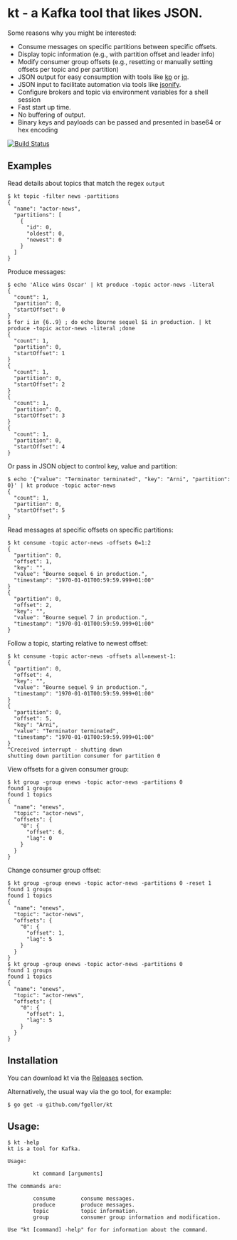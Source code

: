 # kt - a Kafka tool that likes JSON.

Some reasons why you might be interested:

* Consume messages on specific partitions between specific offsets.
* Display topic information (e.g., with partition offset and leader info)
* Modify consumer group offsets (e.g., resetting or manually setting offsets per topic and per partition)
* JSON output for easy consumption with tools like [kp](https://github.com/echojc/kp) or [jq](https://stedolan.github.io/jq/).
* JSON input to facilitate automation via tools like [jsonify](https://github.com/fgeller/jsonify).
* Configure brokers and topic via environment variables for a shell session
* Fast start up time.
* No buffering of output.
* Binary keys and payloads can be passed and presented in base64 or hex encoding

[![Build Status](https://travis-ci.org/fgeller/kt.svg?branch=master)](https://travis-ci.org/fgeller/kt)

## Examples

Read details about topics that match the regex `output`

    $ kt topic -filter news -partitions
    {
      "name": "actor-news",
      "partitions": [
        {
          "id": 0,
          "oldest": 0,
          "newest": 0
        }
      ]
    }

Produce messages:

    $ echo 'Alice wins Oscar' | kt produce -topic actor-news -literal
    {
      "count": 1,
      "partition": 0,
      "startOffset": 0
    }
    $ for i in {6..9} ; do echo Bourne sequel $i in production. | kt produce -topic actor-news -literal ;done
    {
      "count": 1,
      "partition": 0,
      "startOffset": 1
    }
    {
      "count": 1,
      "partition": 0,
      "startOffset": 2
    }
    {
      "count": 1,
      "partition": 0,
      "startOffset": 3
    }
    {
      "count": 1,
      "partition": 0,
      "startOffset": 4
    }

Or pass in JSON object to control key, value and partition:

    $ echo '{"value": "Terminator terminated", "key": "Arni", "partition": 0}' | kt produce -topic actor-news
    {
      "count": 1,
      "partition": 0,
      "startOffset": 5
    }

Read messages at specific offsets on specific partitions:

    $ kt consume -topic actor-news -offsets 0=1:2
    {
      "partition": 0,
      "offset": 1,
      "key": "",
      "value": "Bourne sequel 6 in production.",
      "timestamp": "1970-01-01T00:59:59.999+01:00"
    }
    {
      "partition": 0,
      "offset": 2,
      "key": "",
      "value": "Bourne sequel 7 in production.",
      "timestamp": "1970-01-01T00:59:59.999+01:00"
    }

Follow a topic, starting relative to newest offset:

    $ kt consume -topic actor-news -offsets all=newest-1:
    {
      "partition": 0,
      "offset": 4,
      "key": "",
      "value": "Bourne sequel 9 in production.",
      "timestamp": "1970-01-01T00:59:59.999+01:00"
    }
    {
      "partition": 0,
      "offset": 5,
      "key": "Arni",
      "value": "Terminator terminated",
      "timestamp": "1970-01-01T00:59:59.999+01:00"
    }
    ^Creceived interrupt - shutting down
    shutting down partition consumer for partition 0

View offsets for a given consumer group:

    $ kt group -group enews -topic actor-news -partitions 0
    found 1 groups
    found 1 topics
    {
      "name": "enews",
      "topic": "actor-news",
      "offsets": {
        "0": {
          "offset": 6,
          "lag": 0
        }
      }
    }

Change consumer group offset:

    $ kt group -group enews -topic actor-news -partitions 0 -reset 1
    found 1 groups
    found 1 topics
    {
      "name": "enews",
      "topic": "actor-news",
      "offsets": {
        "0": {
          "offset": 1,
          "lag": 5
        }
      }
    }
    $ kt group -group enews -topic actor-news -partitions 0
    found 1 groups
    found 1 topics
    {
      "name": "enews",
      "topic": "actor-news",
      "offsets": {
        "0": {
          "offset": 1,
          "lag": 5
        }
      }
    }

## Installation

You can download kt via the [Releases](https://github.com/fgeller/kt/releases) section.

Alternatively, the usual way via the go tool, for example:

    $ go get -u github.com/fgeller/kt

## Usage:

    $ kt -help
    kt is a tool for Kafka.

    Usage:

            kt command [arguments]

    The commands are:

            consume        consume messages.
            produce        produce messages.
            topic          topic information.
            group          consumer group information and modification.

    Use "kt [command] -help" for for information about the command.

